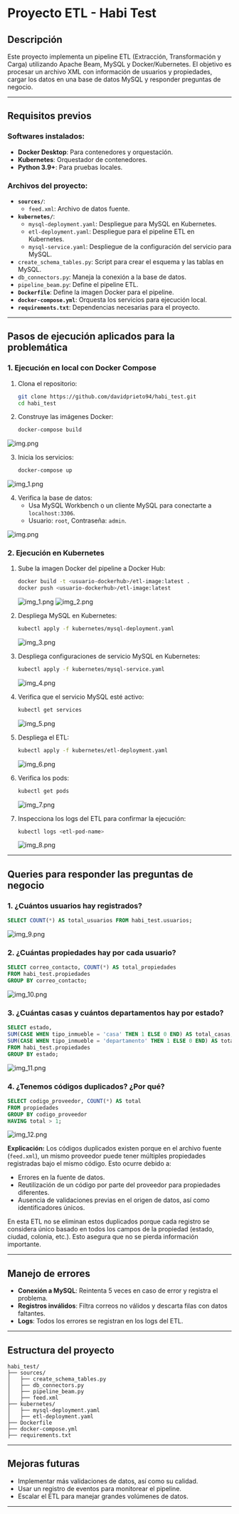 # Proyecto ETL - Habi Test

## Descripción
Este proyecto implementa un pipeline ETL (Extracción, Transformación y Carga) utilizando Apache Beam, MySQL y Docker/Kubernetes. El objetivo es procesar un archivo XML con información de usuarios y propiedades, cargar los datos en una base de datos MySQL y responder preguntas de negocio.

---

## Requisitos previos

### Softwares instalados:
- **Docker Desktop**: Para contenedores y orquestación.
- **Kubernetes**: Orquestador de contenedores.
- **Python 3.9+**: Para pruebas locales.

### Archivos del proyecto:
- **`sources/`**:
  - `feed.xml`: Archivo de datos fuente.
- **`kubernetes/`**:
  - `mysql-deployment.yaml`: Despliegue para MySQL en Kubernetes.
  - `etl-deployment.yaml`: Despliegue para el pipeline ETL en Kubernetes.
  - `mysql-service.yaml`: Despliegue de la configuración del servicio para MySQL.
- `create_schema_tables.py`: Script para crear el esquema y las tablas en MySQL.
- `db_connectors.py`: Maneja la conexión a la base de datos.
- `pipeline_beam.py`: Define el pipeline ETL.
- **`Dockerfile`**: Define la imagen Docker para el pipeline.
- **`docker-compose.yml`**: Orquesta los servicios para ejecución local.
- **`requirements.txt`**: Dependencias necesarias para el proyecto.

---

## Pasos de ejecución aplicados para la problemática

### 1. **Ejecución en local con Docker Compose**
1. Clona el repositorio:
   ```bash
   git clone https://github.com/davidprieto94/habi_test.git
   cd habi_test
   ```

2. Construye las imágenes Docker:
   ```bash
   docker-compose build
   ```
![img.png](documentation/images/img_0_1.png)

3. Inicia los servicios:
   ```bash
   docker-compose up
   ```

![img_1.png](documentation/images/img_0.png)

4. Verifica la base de datos:
   - Usa MySQL Workbench o un cliente MySQL para conectarte a `localhost:3306`.
   - Usuario: `root`, Contraseña: `admin`.

![img.png](documentation/images/img.png)

### 2. **Ejecución en Kubernetes**
1. Sube la imagen Docker del pipeline a Docker Hub:
   ```bash
   docker build -t <usuario-dockerhub>/etl-image:latest .
   docker push <usuario-dockerhub>/etl-image:latest
   ```
    ![img_1.png](documentation/images/img_1.png)
    ![img_2.png](documentation/images/img_2.png)
    
2. Despliega MySQL en Kubernetes:
   ```bash
   kubectl apply -f kubernetes/mysql-deployment.yaml
   ```
    ![img_3.png](documentation/images/img_3.png)

3. Despliega configuraciones de servicio MySQL en Kubernetes:
   ```bash
   kubectl apply -f kubernetes/mysql-service.yaml
   ```
    ![img_4.png](documentation/images/img_4.png)

4. Verifica que el servicio MySQL esté activo:
   ```bash
   kubectl get services
   ```
   ![img_5.png](documentation/images/img_5.png)

5. Despliega el ETL:
   ```bash
   kubectl apply -f kubernetes/etl-deployment.yaml
   ```
   ![img_6.png](documentation/images/img_6.png)

6. Verifica los pods:
   ```bash
   kubectl get pods
   ```
    ![img_7.png](documentation/images/img_7.png)

7. Inspecciona los logs del ETL para confirmar la ejecución:
   ```bash
   kubectl logs <etl-pod-name>
   ```
    ![img_8.png](documentation/images/img_8.png)
---

## Queries para responder las preguntas de negocio

### 1. **¿Cuántos usuarios hay registrados?**
```sql
SELECT COUNT(*) AS total_usuarios FROM habi_test.usuarios;
```
![img_9.png](documentation/images/img_9.png)

### 2. **¿Cuántas propiedades hay por cada usuario?**
```sql
SELECT correo_contacto, COUNT(*) AS total_propiedades
FROM habi_test.propiedades
GROUP BY correo_contacto;
```
![img_10.png](documentation/images/img_10.png)

### 3. **¿Cuántas casas y cuántos departamentos hay por estado?**
```sql
SELECT estado,
SUM(CASE WHEN tipo_inmueble = 'casa' THEN 1 ELSE 0 END) AS total_casas,
SUM(CASE WHEN tipo_inmueble = 'departamento' THEN 1 ELSE 0 END) AS total_departamentos
FROM habi_test.propiedades
GROUP BY estado;
```
![img_11.png](documentation/images/img_11.png)

### 4. **¿Tenemos códigos duplicados? ¿Por qué?**
```sql
SELECT codigo_proveedor, COUNT(*) AS total
FROM propiedades
GROUP BY codigo_proveedor
HAVING total > 1;
```

![img_12.png](documentation/images/img_12.png)

**Explicación:** Los códigos duplicados existen porque en el archivo fuente (`feed.xml`), un mismo proveedor puede tener múltiples propiedades registradas bajo el mismo código. Esto ocurre debido a:
- Errores en la fuente de datos.
- Reutilización de un código por parte del proveedor para propiedades diferentes.
- Ausencia de validaciones previas en el origen de datos, así como identificadores únicos.

En esta ETL no se eliminan estos duplicados porque cada registro se considera único basado en todos los campos de la propiedad (estado, ciudad, colonia, etc.). Esto asegura que no se pierda información importante.

---

## Manejo de errores
- **Conexión a MySQL**: Reintenta 5 veces en caso de error y registra el problema.
- **Registros inválidos**: Filtra correos no válidos y descarta filas con datos faltantes.
- **Logs**: Todos los errores se registran en los logs del ETL.

---

## Estructura del proyecto
```
habi_test/
├── sources/
│   ├── create_schema_tables.py
│   ├── db_connectors.py
│   ├── pipeline_beam.py
│   ├── feed.xml
├── kubernetes/
│   ├── mysql-deployment.yaml
│   ├── etl-deployment.yaml
├── Dockerfile
├── docker-compose.yml
├── requirements.txt
```

---

## Mejoras futuras
- Implementar más validaciones de datos, así como su calidad.
- Usar un registro de eventos para monitorear el pipeline.
- Escalar el ETL para manejar grandes volúmenes de datos.

---